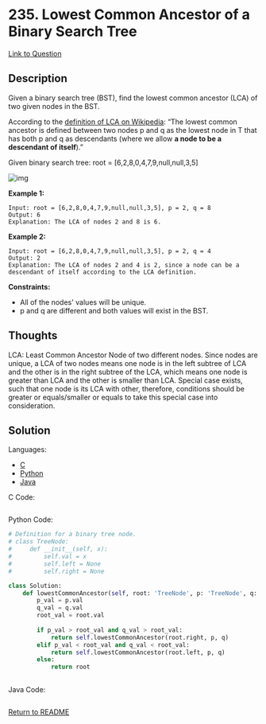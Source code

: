 # 235. Lowest Common Ancestor of a Binary Search Tree
[Link to Question](https://leetcode.com/problems/lowest-common-ancestor-of-a-binary-search-tree/)

## Description

Given a binary search tree (BST), find the lowest common ancestor (LCA) of two given nodes in the BST.

According to the [definition of LCA on Wikipedia](https://en.wikipedia.org/wiki/Lowest_common_ancestor): “The lowest common ancestor is defined between two nodes p and q as the lowest node in T that has both p and q as descendants (where we allow **a node to be a descendant of itself**).”

Given binary search tree: root = [6,2,8,0,4,7,9,null,null,3,5]

![img](https://assets.leetcode.com/uploads/2018/12/14/binarysearchtree_improved.png)

 

**Example 1:**

```
Input: root = [6,2,8,0,4,7,9,null,null,3,5], p = 2, q = 8
Output: 6
Explanation: The LCA of nodes 2 and 8 is 6.
```

**Example 2:**

```
Input: root = [6,2,8,0,4,7,9,null,null,3,5], p = 2, q = 4
Output: 2
Explanation: The LCA of nodes 2 and 4 is 2, since a node can be a descendant of itself according to the LCA definition.
```

 

**Constraints:**

- All of the nodes' values will be unique.
- p and q are different and both values will exist in the BST.

## Thoughts

LCA: Least Common Ancestor Node of two different nodes. Since nodes are unique, a LCA of two nodes means one node is in the left subtree of LCA and the other is in the right subtree of the LCA, which means one node is greater than LCA and the other is smaller than LCA. Special case exists, such that one node is its LCA with other, therefore, conditions should be greater or equals/smaller or equals to take this special case into consideration.



## Solution

Languages:

- [C](#C)
- [Python](#python)
- [Java](#java)

<div id="C"></div>C Code:

```C

```

<div id="python"></div>Python Code:

```python
# Definition for a binary tree node.
# class TreeNode:
#     def __init__(self, x):
#         self.val = x
#         self.left = None
#         self.right = None

class Solution:
    def lowestCommonAncestor(self, root: 'TreeNode', p: 'TreeNode', q: 'TreeNode') -> 'TreeNode':
        p_val = p.val
        q_val = q.val
        root_val = root.val
        
        if p_val > root_val and q_val > root_val:
            return self.lowestCommonAncestor(root.right, p, q)
        elif p_val < root_val and q_val < root_val:
            return self.lowestCommonAncestor(root.left, p, q)
        else:
            return root
        
```

<div id="java"></div>Java Code:

```java

```

[Return to README](./../README.md)
